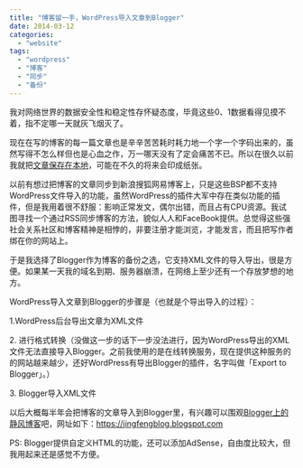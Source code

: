 ```yaml
---
title: "博客留一手，WordPress导入文章到Blogger"
date: 2014-03-12
categories: 
  - "website"
tags: 
  - "wordpress"
  - "博客"
  - "同步"
  - "备份"
---
```


我对网络世界的数据安全性和稳定性存怀疑态度，毕竟这些0、1数据看得见摸不着，指不定哪一天就灰飞烟灭了。

现在在写的博客的每一篇文章也是辛辛苦苦耗时耗力地一个字一个字码出来的，虽然写得不怎么样但也是心血之作，万一哪天没有了定会痛苦不已。所以在很久以前我就把[文章保存在本地](http://www.jfsay.com/archives/730.html "静风博客部分文章汇总")，可能在不久的将来会印成纸张。

以前有想过把博客的文章同步到新浪搜狐网易博客上，只是这些BSP都不支持WordPress文件导入的功能，虽然WordPress的插件大军中存在类似功能的插件，但是我用着很不舒服：影响正常发文，偶尔出错，而且占有CPU资源。我试图寻找一个通过RSS同步博客的方法，貌似人人和FaceBook提供。总觉得这些强社会关系社区和博客精神是相悖的，非要注册才能浏览，才能发言，而且把写作者绑在你的网站上。

于是我选择了Blogger作为博客的备份之选，它支持XML文件的导入导出，很是方便。如果某一天我的域名到期、服务器崩溃，在网络上至少还有一个存放梦想的地方。

WordPress导入文章到Blogger的步骤是（也就是个导出导入的过程）：

1.WordPress后台导出文章为XML文件

2\. 进行格式转换（没做这一步的话下一步没法进行，因为WordPress导出的XML文件无法直接导入Blogger。之前我使用的是在线转换服务，现在提供这种服务的的网站越来越少，还好WordPress有导出Blogger的插件，名字叫做「Export to Blogger」。）

3\. Blogger导入XML文件

以后大概每半年会把博客的文章导入到Blogger里，有兴趣可以围观[Blogger上的静风博客](https://jingfengblog.blogspot.com)吧，网址如下：https://jingfengblog.blogspot.com

PS: Blogger提供自定义HTML的功能，还可以添加AdSense，自由度比较大，但我用起来还是感觉不方便。
